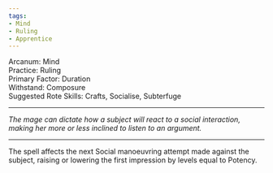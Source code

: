 ```yaml
---
tags:
- Mind
- Ruling
- Apprentice
---
```


Arcanum: Mind\
Practice: Ruling\
Primary Factor: Duration\
Withstand: Composure\
Suggested Rote Skills: Crafts, Socialise, Subterfuge

---

_The mage can dictate how a subject will react to a social interaction, making her more or less inclined to listen to an argument._

---

The spell affects the next Social manoeuvring attempt made against the subject, raising or lowering the first impression by levels equal to Potency.